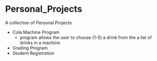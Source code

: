 # Personal_Projects
A collection of Personal Projects

- Cola Machine Program
  - program allows the user to choose (1-5) a drink from the a list of drinks in a machine.
- Grading Program
- Student Registration
